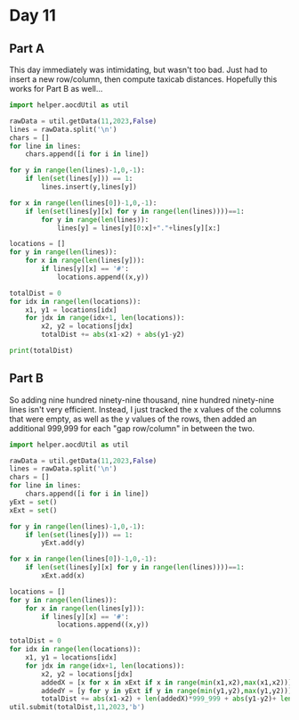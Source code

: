 # Day 11

## Part A

This day immediately was intimidating, but wasn't too bad. Just had to insert a new row/column, then compute taxicab distances. Hopefully this works for Part B as well...

```python
import helper.aocdUtil as util

rawData = util.getData(11,2023,False)
lines = rawData.split('\n')
chars = []
for line in lines:
    chars.append([i for i in line])

for y in range(len(lines)-1,0,-1):
    if len(set(lines[y])) == 1:
        lines.insert(y,lines[y])

for x in range(len(lines[0])-1,0,-1):
    if len(set(lines[y][x] for y in range(len(lines))))==1:
        for y in range(len(lines)):
            lines[y] = lines[y][0:x]+"."+lines[y][x:]

locations = []
for y in range(len(lines)):
    for x in range(len(lines[y])):
        if lines[y][x] == '#':
            locations.append((x,y))

totalDist = 0
for idx in range(len(locations)):
    x1, y1 = locations[idx]
    for jdx in range(idx+1, len(locations)):
        x2, y2 = locations[jdx]
        totalDist += abs(x1-x2) + abs(y1-y2)

print(totalDist)
```

## Part B

So adding nine hundred ninety-nine thousand, nine hundred ninety-nine lines isn't very efficient. Instead, I just tracked the x values of the columns that were empty, as well as the y values of the rows, then added an additional 999,999 for each "gap row/column" in between the two.

```python
import helper.aocdUtil as util

rawData = util.getData(11,2023,False)
lines = rawData.split('\n')
chars = []
for line in lines:
    chars.append([i for i in line])
yExt = set()
xExt = set()

for y in range(len(lines)-1,0,-1):
    if len(set(lines[y])) == 1:
        yExt.add(y)

for x in range(len(lines[0])-1,0,-1):
    if len(set(lines[y][x] for y in range(len(lines))))==1:
        xExt.add(x)

locations = []
for y in range(len(lines)):
    for x in range(len(lines[y])):
        if lines[y][x] == '#':
            locations.append((x,y))

totalDist = 0
for idx in range(len(locations)):
    x1, y1 = locations[idx]
    for jdx in range(idx+1, len(locations)):
        x2, y2 = locations[jdx]
        addedX = [x for x in xExt if x in range(min(x1,x2),max(x1,x2))]
        addedY = [y for y in yExt if y in range(min(y1,y2),max(y1,y2))]
        totalDist += abs(x1-x2) + len(addedX)*999_999 + abs(y1-y2)+ len(addedY)*999_999
util.submit(totalDist,11,2023,'b')
```